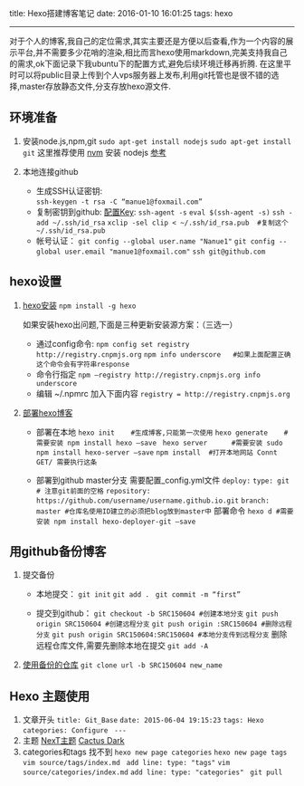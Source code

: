 title: Hexo搭建博客笔记
date: 2016-01-10 16:01:25
tags: hexo

---

对于个人的博客,我自己的定位需求,其实主要还是方便以后查看,作为一个内容的展示平台,并不需要多少花哨的渲染,相比而言hexo使用markdown,完美支持我自己的需求,ok下面记录下我ubuntu下的配置方式,避免后续环境迁移再折腾.
在这里平时可以将public目录上传到个人vps服务器上发布,利用git托管也是很不错的选择,master存放静态文件,分支存放hexo源文件.
##   环境准备
1. 安装node.js,npm,git
   `sudo apt-get install nodejs`
   `sudo apt-get install git` 
    这里推荐使用 [nvm](https://github.com/creationix/nvm#install-script) 安装 nodejs  [参考]( https://www.digitalocean.com/community/tutorials/how-to-install-node-js-on-an-ubuntu-14-04-server#how-to-install-using-nvm)
    <!-- more -->

2. 本地连接github
   + 生成SSH认证密钥:		 
     `ssh-keygen -t rsa -C “manue1@foxmail.com”`
   + 复制密钥到github:
      [配置Key](https://help.github.com/articles/generating-ssh-keys/):
     `ssh-agent -s`
     `eval $(ssh-agent -s)`
     `ssh -add ~/.ssh/id_rsa`
     `xclip -sel clip < ~/.ssh/id_rsa.pub  #复制这个 ~/.ssh/id_rsa.pub`
   + 帐号认证：
     `git config --global user.name "Nanue1"`
     `git config --global user.email "manue1@foxmail.com"`
     `ssh git@github.com`

##    hexo设置
1.  [hexo安装](http://www.freehao123.com/hexo-node-js/)
    `npm install -g hexo`

     如果安装hexo出问题,下面是三种更新安装源方案：（三选一）
    - 通过config命令:
      `npm config set registry http://registry.cnpmjs.org`
      `npm info underscore   #如果上面配置正确这个命令会有字符串response`
    - 命令行指定
      `npm –registry http://registry.cnpmjs.org info underscore`
    - 编辑 ~/.npmrc 加入下面内容
      `registry = http://registry.cnpmjs.org`

2.  [部署hexo博客](http://hexo.io/zh-cn/docs/)
    - 部署在本地
      `hexo init	#生成博客,只能第一次使用`
      `hexo generate 	#需要安装 npm install hexo –save `
      `hexo server    	#需要安装 sudo npm install hexo-server –save`
      `npm install	#打开本地网站 Connt GET/ 需要执行这条`

    - 部署到github master分支
      需要配置_config.yml文件
      `deploy:`
      `type: git # 注意git前面的空格`
      `repository: https://github.com/username/username.github.io.git`
      `branch: master #仓库名使用ID建立的必须把blog放到master中`
      部署命令
      `hexo d #需要安装 npm install hexo-deployer-git –save`

## 用github备份博客
1.  提交备份
    - 本地提交：
      `git init`
      `git add . `
      `git commit -m “first” `

    - 提交到github：
      `git checkout -b SRC150604 #创建本地分支`
      `git push origin SRC150604 #创建远程分支`
      `git push origin :SRC150604 #删除远程分支`
      `git push origin SRC150604:SRC150604 #本地分支传到远程分支`
      删除远程仓库文件,需要先删除本地在提交 
      `git add -A`

2.  [使用备份的仓库](http://rongjih.blog.163.com/blog/static/335744612010112562833316/)
    `git clone url -b SRC150604 new_name` 

## Hexo 主题使用

1. 文章开头
    `title: Git_Base`
    `date: 2015-06-04 19:15:23`
    `tags: Hexo`
    `categories: Configure ` 
    `---`
2. 主题
   [NexT主题]( https://github.com/iissnan/hexo-theme-next)
   [Cactus Dark](https://github.com/probberechts/cactus-dark#configuration)
3. categories和tags 找不到
   `hexo new page categories`
   `hexo new page tags`
   `vim source/tags/index.md `
   `add line: type: "tags"`
   `vim source/categories/index.md`
   `add line: type: "categories" `
   `git pull`

